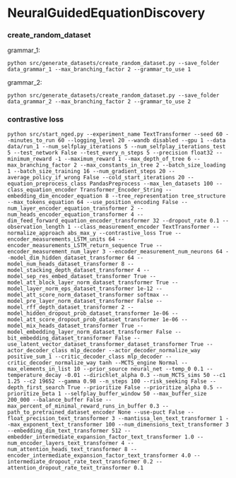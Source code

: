 # NeuralGuidedEquationDiscovery

### create_random_dataset
grammar_1:

`python src/generate_datasets/create_random_dataset.py --save_folder data_grammar_1 --max_branching_factor 2 --grammar_to_use 1`

grammar_2:

`python src/generate_datasets/create_random_dataset.py --save_folder data_grammar_2 --max_branching_factor 2 --grammar_to_use 2`

### contrastive loss 
` python src/start_nged.py --experiment_name TextTransformer --seed 60 --minutes_to_run 60 --logging_level 20 --wandb disabled --gpu 1 --data data/run_1 --num_selfplay_iterations 5 --num_selfplay_iterations_test 5 --test_network False --test_every_n_steps 5 --precision float32 --minimum_reward -1 --maximum_reward 1 --max_depth_of_tree 6 --max_branching_factor 2 --max_constants_in_tree 2 --batch_size_loading 1 --batch_size_training 16 --num_gradient_steps 20 --average_policy_if_wrong False --cold_start_iterations 20 --equation_preprocess_class PandasPreprocess --max_len_datasets 100 --class_equation_encoder Transformer_Encoder_String --embedding_dim_encoder_equation 8 --tree_representation tree_structure --max_tokens_equation 64 --use_position_encoding False --num_layer_encoder_equation_transformer 2 --num_heads_encoder_equation_transformer 4 --dim_feed_forward_equation_encoder_transformer 32 --dropout_rate 0.1 --observation_length 1 --class_measurement_encoder TextTransformer --normalize_approach abs_max_y --contrastive_loss True --encoder_measurements_LSTM_units 64 --encoder_measurements_LSTM_return_sequence True --encoder_measurement_num_layer 3 --encoder_measurement_num_neurons 64 --model_dim_hidden_dataset_transformer 64 --model_num_heads_dataset_transformer 8 --model_stacking_depth_dataset_transformer 4 --model_sep_res_embed_dataset_transformer True --model_att_block_layer_norm_dataset_transformer True --model_layer_norm_eps_dataset_transformer 1e-12 --model_att_score_norm_dataset_transformer softmax --model_pre_layer_norm_dataset_transformer False --model_rff_depth_dataset_transformer 2 --model_hidden_dropout_prob_dataset_transformer 1e-06 --model_att_score_dropout_prob_dataset_transformer 1e-06 --model_mix_heads_dataset_transformer True --model_embedding_layer_norm_dataset_transformer False --bit_embedding_dataset_transformer False --use_latent_vector_dataset_transformer_dataset_transformer True --actor_decoder_class mlp_decoder --actor_decoder_normalize_way positive_sum_1 --critic_decoder_class mlp_decoder --critic_decoder_normalize_way tanh --MCTS_engine Normal --max_elements_in_list 10 --prior_source neural_net --temp_0 0.1 --temperature_decay -0.01 --dirichlet_alpha 0.3 --num_MCTS_sims 50 --c1 1.25 --c2 19652 --gamma 0.98 --n_steps 100 --risk_seeking False --depth_first_search True --prioritize False --prioritize_alpha 0.5 --prioritize_beta 1 --selfplay_buffer_window 50 --max_buffer_size 200_000 --balance_buffer False --max_percent_of_minimal_reward_runs_in_buffer 0.3 --path_to_pretrained_dataset_encoder None --use-puct False --float_precision_text_transformer 3 --mantissa_len_text_transformer 1 --max_exponent_text_transformer 100 --num_dimensions_text_transformer 3 --embedding_dim_text_transformer 512 --embedder_intermediate_expansion_factor_text_transformer 1.0 --num_encoder_layers_text_transformer 4 --num_attention_heads_text_transformer 8 --encoder_intermediate_expansion_factor_text_transformer 4.0 --intermediate_dropout_rate_text_transformer 0.2 --attention_dropout_rate_text_transformer 0.1 `
